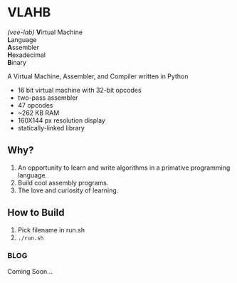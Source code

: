 # VLAHB
_(vee-lab)_
**V**irtual Machine <br>
**L**anguage <br>
**A**ssembler <br>
**H**exadecimal <br>
**B**inary <br>

<!-- Add Cool GIFS here :)
![screenshot](img/peekgif.gif) -->

A Virtual Machine, Assembler, and Compiler written in Python

- 16 bit virtual machine with 32-bit opcodes
- two-pass assembler
- 47 opcodes
- ~262 KB RAM
- 160X144 px resolution display
- statically-linked library

## Why?

1. An opportunity to learn and write algorithms in a primative programming language.
2. Build cool assembly programs.
3. The love and curiosity of learning.

## How to Build
1. Pick filename in run.sh
2. `./run.sh`

### BLOG
Coming Soon...
